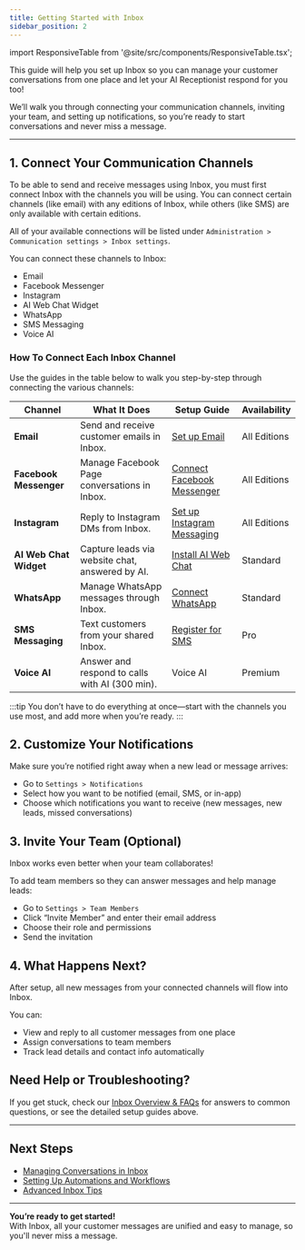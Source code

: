 ```yaml
---
title: Getting Started with Inbox
sidebar_position: 2
---
```


import ResponsiveTable from '@site/src/components/ResponsiveTable.tsx';

This guide will help you set up Inbox so you can manage your customer conversations from one place and let your AI Receptionist respond for you too!

We’ll walk you through connecting your communication channels, inviting your team, and setting up notifications, so you’re ready to start conversations and never miss a message.

---

## 1. Connect Your Communication Channels

To be able to send and receive messages using Inbox, you must first connect Inbox with the channels you will be using. You can connect certain channels (like email) with any editions of Inbox, while others (like SMS) are only available with certain editions. 

All of your available connections will be listed under `Administration > Communication settings > Inbox settings`. 

You can connect these channels to Inbox:
- Email
- Facebook Messenger
- Instagram
- AI Web Chat Widget
- WhatsApp
- SMS Messaging
- Voice AI

### How To Connect Each Inbox Channel

Use the guides in the table below to walk you step-by-step through connecting the various channels:

<ResponsiveTable>

| Channel                 | What It Does                                      | Setup Guide                                            | Availability     |
|-------------------------|---------------------------------------------------|--------------------------------------------------------|------------------|
| **Email**               | Send and receive customer emails in Inbox.        | [Set up Email](./inbox_send_receive_emails.md)         | All Editions     |
| **Facebook Messenger**  | Manage Facebook Page conversations in Inbox.      | [Connect Facebook Messenger](./inbox_facebook_messenger.md)| All Editions  |
| **Instagram**           | Reply to Instagram DMs from Inbox.                | [Set up Instagram Messaging](./inbox_setup_instagram.md) | All Editions  |
| **AI Web Chat Widget**  | Capture leads via website chat, answered by AI.   | [Install AI Web Chat](./inbox_ai_web_chat_overview.md) | Standard         |
| **WhatsApp**            | Manage WhatsApp messages through Inbox.           | [Connect WhatsApp](./inbox_whatsapp_overview.md)       | Standard         |
| **SMS Messaging**       | Text customers from your shared Inbox.            | [Register for SMS](./inbox_send_receive_sms.md)        | Pro              |
| **Voice AI**            | Answer and respond to calls with AI (300 min).    | Voice AI                                               | Premium          |

</ResponsiveTable>

:::tip
You don’t have to do everything at once—start with the channels you use most, and add more when you’re ready.
:::

## 2. Customize Your Notifications

Make sure you’re notified right away when a new lead or message arrives:

- Go to `Settings > Notifications`
- Select how you want to be notified (email, SMS, or in-app)
- Choose which notifications you want to receive (new messages, new leads, missed conversations)

## 3. Invite Your Team (Optional)

Inbox works even better when your team collaborates!

To add team members so they can answer messages and help manage leads:

- Go to `Settings > Team Members`
- Click “Invite Member” and enter their email address
- Choose their role and permissions
- Send the invitation

## 4. What Happens Next?

After setup, all new messages from your connected channels will flow into Inbox.

You can:

- View and reply to all customer messages from one place
- Assign conversations to team members
- Track lead details and contact info automatically

## Need Help or Troubleshooting?

If you get stuck, check our [Inbox Overview & FAQs](./inbox_overview.md#frequently-asked-questions-faqs) for answers to common questions, or see the detailed setup guides above.

---

## Next Steps

- [Managing Conversations in Inbox](./inbox_using_conversations.md)
- [Setting Up Automations and Workflows](./inbox_automations.md)
- [Advanced Inbox Tips](./inbox_tips.md)

---

**You’re ready to get started!**  
With Inbox, all your customer messages are unified and easy to manage, so you'll never miss a message.
